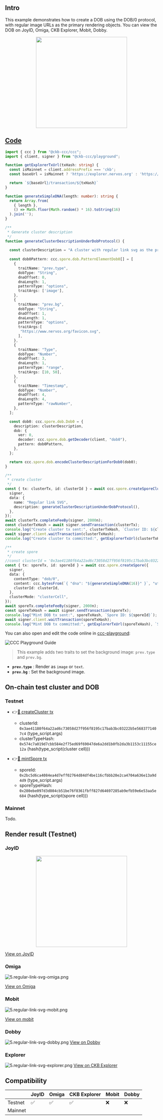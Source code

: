 ## Intro

This example demonstrates how to create a DOB using the DOB/0 protocol, with regular image URLs as the primary rendering objects. You can view the DOB on JoyID, Omiga, CKB Explorer, Mobit, Dobby. 

<div align="center">
  <img src="../assets/images/dob0/5.regular-link-svg-joyid.svg" height="300">
</div>

## [Code](./5.regular-link-svg.ts)

```typescript
import { ccc } from "@ckb-ccc/ccc";
import { client, signer } from "@ckb-ccc/playground";

function getExplorerTxUrl(txHash: string) {
  const isMainnet = client.addressPrefix === 'ckb';
  const baseUrl = isMainnet ? 'https://explorer.nervos.org' : 'https://testnet.explorer.nervos.org';

  return `${baseUrl}/transaction/${txHash}`
}

function generateSimpleDNA(length: number): string {
  return Array.from(
    { length }, 
    () => Math.floor(Math.random() * 16).toString(16)
  ).join('');
}

/**
 * Generate cluster description
 */
function generateClusterDescriptionUnderDobProtocol() {
 
  const clusterDescription = "A cluster with regular link svg as the primary rendering objects.";
  
  const dob0Pattern: ccc.spore.dob.PatternElementDob0[] = [
    {
      traitName: "prev.type",
      dobType: "String",
      dnaOffset: 0,
      dnaLength: 1,
      patternType: "options",
      traitArgs: ['image'],
    },
    {
      traitName: "prev.bg",
      dobType: "String",
      dnaOffset: 1,
      dnaLength: 1,
      patternType: "options",
      traitArgs:[
       "https://www.nervos.org/favicon.svg",
      ],
    },
    {
      traitName: "Type",
      dobType: "Number",
      dnaOffset: 3,
      dnaLength: 1,
      patternType: "range",
      traitArgs: [10, 50],
    },
    {
      traitName: "Timestamp",
      dobType: "Number",
      dnaOffset: 4,
      dnaLength: 4,
      patternType: "rawNumber",
    },
  ];

  const dob0: ccc.spore.dob.Dob0 = {
    description: clusterDescription,
    dob: {
      ver: 0,
      decoder: ccc.spore.dob.getDecoder(client, "dob0"),
      pattern: dob0Pattern,
    },
  };

  return ccc.spore.dob.encodeClusterDescriptionForDob0(dob0);
}

/**
 * create cluster
 */
const { tx: clusterTx, id: clusterId } = await ccc.spore.createSporeCluster({
  signer,
  data: {
    name: "Regular link SVG",
    description: generateClusterDescriptionUnderDobProtocol(),
  },
});
await clusterTx.completeFeeBy(signer, 2000n);
const clusterTxHash = await signer.sendTransaction(clusterTx);
console.log("Create cluster tx sent:", clusterTxHash, `Cluster ID: ${clusterId}`);
await signer.client.waitTransaction(clusterTxHash);
console.log("Create cluster tx committed:", getExplorerTxUrl(clusterTxHash), `Cluster ID: ${clusterId}`);

/**
 * create spore
 */
//const clusterId = '0x3ae41180f64a22ad6c73058d27f956f8195c17bab3bc03222b5e5683771407c4';
const { tx: sporeTx, id: sporeId } = await ccc.spore.createSpore({
  signer,
  data: {
    contentType: "dob/0",
    content: ccc.bytesFrom(`{ "dna": "${generateSimpleDNA(16)}" }`, "utf8"),
    clusterId: clusterId,
  },
  clusterMode: "clusterCell",
});
await sporeTx.completeFeeBy(signer, 2000n);
const sporeTxHash = await signer.sendTransaction(sporeTx);
console.log("Mint DOB tx sent:", sporeTxHash, `Spore ID: ${sporeId}`);
await signer.client.waitTransaction(sporeTxHash);
console.log("Mint DOB tx committed:", getExplorerTxUrl(sporeTxHash), `Spore ID: ${sporeId}`);
```

You can also open and edit the code online in [ccc-playground](https://live.ckbccc.com/?src=https://raw.githubusercontent.com/CKBFansDAO/dob-cookbook/refs/heads/main/examples/dob0/5.regular-link-svg.ts):

![CCC Playground Guide](../assets/images/ccc-playground-guide.png)

>This example adds two traits to set the background image: `prev.type` and `prev.bg`.
- **`prev.type`** : Render as `image` or `text`.
- **`prev.bg`** : Set the background image.


## On-chain test cluster and DOB

### Testnet
- 👉[🔗 createCluster tx](https://testnet.explorer.nervos.org/transaction/0x20129fa511e7e2ceaa6491e8a6f83b75db4558a083601a21a0897a97cd23f135)
  - clusterId: `0x3ae41180f64a22ad6c73058d27f956f8195c17bab3bc03222b5e5683771407c4` (type_script.args)
  - clusterTypeHash: `0x574c7a019d7cbb584e2f75ed69f69047de6a2dd1b0fb2da3b1153c11155ce12a` (hash(type_script(cluster cell)))

- 👉[🔗 mintSpore tx](https://testnet.explorer.nervos.org/transaction/0x8d355897d8e907933cdaa7448f1f8ba10aa412c69b58ebe7dc151ae5867ead26)
  - sporeId: `0x2bc5d6ca4084ea4d7eff02764d84df4be116cfbbb20e2ca4704a636e13a9d4d9` (type_script.args)
  - sporeTypeHash: `0x280ebe097d3d804cb51be76f8361fbff827d64697285ab9efb59e6e53aa5e684` (hash(type_script(spore cell)))

### Mainnet
  Todo.

## Render result (Testnet)

### JoyID

<div align="center">
  <img src="../assets/images/dob0/5.regular-link-svg-joyid.svg" height="300">
</div>

[View on JoyID](https://testnet.joyid.dev/nft/2bc5d6ca4084ea4d7eff02764d84df4be116cfbbb20e2ca4704a636e13a9d4d9) 

### Omiga

![5.regular-link-svg-omiga.png](../assets/images/dob0/5.regular-link-svg-omiga.png)

[View on Omiga](https://test.omiga.io/info/dobs/0x82a84fe1975c0d872ea91b8eb3519bdeca275034a25f0b67e21c8a61a1e292bf) 

### Mobit

![5.regular-link-svg-mobit.png](../assets/images/dob0/5.regular-link-svg-mobit.png)

[View on mobit](https://mobit.app/dob/2bc5d6ca4084ea4d7eff02764d84df4be116cfbbb20e2ca4704a636e13a9d4d9?chain=ckb)

### Dobby
![5.regular-link-svg-dobby.png](../assets/images/dob0/5.regular-link-svg-dobby.png)
[View on Dobby](https://test-dobby.entrust3.com/item-detail_ckb/0x2bc5d6ca4084ea4d7eff02764d84df4be116cfbbb20e2ca4704a636e13a9d4d9) 

### Explorer
![5.regular-link-svg-explorer.png](../assets/images/dob0/5.regular-link-svg-explorer.png)
[View on CKB Explorer](https://testnet.explorer.nervos.org/nft-info/0x574c7a019d7cbb584e2f75ed69f69047de6a2dd1b0fb2da3b1153c11155ce12a/0x2bc5d6ca4084ea4d7eff02764d84df4be116cfbbb20e2ca4704a636e13a9d4d9) 


## Compatibility
|         | JoyID | Omiga | CKB Explorer | Mobit | Dobby |
| ------- | ----- | ----- | ------------ | ----- | ----- |
| Testnet | ✅    | ✅     | ✅           | ❌     | ❌    |
| Mainnet |     |     |           |    |     |